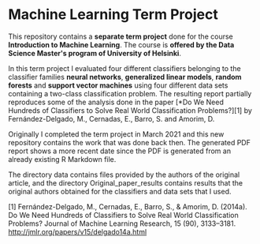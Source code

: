 # Machine Learning Term Project

This repository contains a **separate term project** done for the course **Introduction to Machine Learning**. The course is **offered by the Data Science Master's program of University of Helsinki**.

In this term project I evaluated four different classifiers belonging to the classifier families **neural networks**, **generalized linear models**, **random forests** and **support vector machines** using four different data sets containing a two-class classification problem. The resulting report partially reproduces some of the analysis done in the paper [*Do We Need Hundreds of Classifiers to Solve Real World Classification Problems?][1] by Fernández-Delgado, M., Cernadas, E., Barro, S. and Amorim, D.

Originally I completed the term project in March 2021 and this new repository contains the work that was done back then. The generated PDF report shows a more recent date since the PDF is generated from an already existing R Markdown file.

The directory data contains files provided by the authors of the original article, and the directory Original\_paper\_results contains results that the original authors obtained for the classifiers and data sets that I used.

[1] Fernández-Delgado, M., Cernadas, E., Barro, S., & Amorim, D. (2014a). Do We Need Hundreds of Classifiers
to Solve Real World Classification Problems? Journal of Machine Learning Research, 15 (90), 3133–3181.
http://jmlr.org/papers/v15/delgado14a.html
